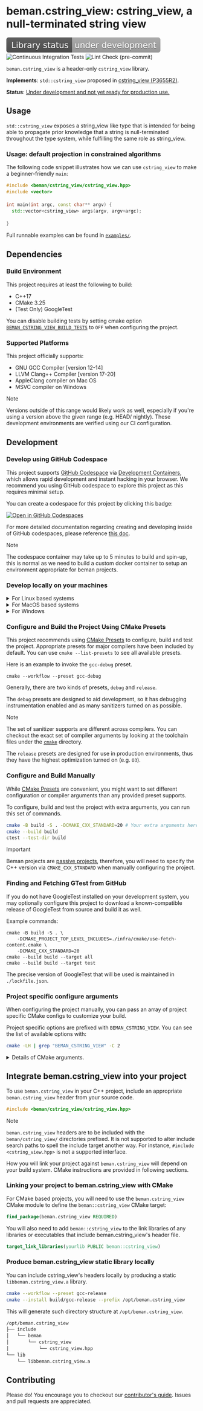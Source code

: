 # beman.cstring_view: cstring_view, a null-terminated string view

<!--
SPDX-License-Identifier: Apache-2.0 WITH LLVM-exception
-->

<!-- markdownlint-disable-next-line line-length -->
![Library Status](https://raw.githubusercontent.com/bemanproject/beman/refs/heads/main/images/badges/beman_badge-beman_library_under_development.svg) ![Continuous Integration Tests](https://github.com/dascandy/cstring_view/actions/workflows/ci_tests.yml/badge.svg) ![Lint Check (pre-commit)](https://github.com/dascandy/cstring_view/actions/workflows/pre-commit.yml/badge.svg)

`beman.cstring_view` is a header-only `cstring_view` library. 

**Implements**: `std::cstring_view` proposed in [cstring\_view (P3655R2)](https://wg21.link/P3655R2).

**Status**: [Under development and not yet ready for production use.](https://github.com/bemanproject/beman/blob/main/docs/beman_library_maturity_model.md#under-development-and-not-yet-ready-for-production-use)

## Usage

`std::cstring_view` exposes a string\_view like type that is intended for being able to propagate prior knowledge that a string is null-terminated throughout the type system, while fulfilling the same role as string\_view.

### Usage: default projection in constrained algorithms

The following code snippet illustrates how we can use `cstring_view` to make a beginner-friendly `main`:

```cpp
#include <beman/cstring_view/cstring_view.hpp>
#include <vector>

int main(int argc, const char** argv) {
  std::vector<cstring_view> args(argv, argv+argc);
  
} 
```

Full runnable examples can be found in [`examples/`](examples/).

## Dependencies

### Build Environment

This project requires at least the following to build:

* C++17
* CMake 3.25
* (Test Only) GoogleTest

You can disable building tests by setting cmake option
[`BEMAN_CSTRING_VIEW_BUILD_TESTS`](#beman_cstring_view_build_tests) to `OFF`
when configuring the project.

### Supported Platforms

This project officially supports:

* GNU GCC Compiler \[version 12-14\]
* LLVM Clang++ Compiler \[version 17-20\]
* AppleClang compiler on Mac OS
* MSVC compiler on Windows

> [!NOTE]
>
> Versions outside of this range would likely work as well,
> especially if you're using a version above the given range
> (e.g. HEAD/ nightly).
> These development environments are verified using our CI configuration.

## Development

### Develop using GitHub Codespace

This project supports [GitHub Codespace](https://github.com/features/codespaces)
via [Development Containers](https://containers.dev/),
which allows rapid development and instant hacking in your browser.
We recommend you using GitHub codespace to explore this project as this
requires minimal setup.

You can create a codespace for this project by clicking this badge:

[![Open in GitHub Codespaces](https://github.com/codespaces/badge.svg)](https://codespaces.new/bemanproject/cstring_view)

For more detailed documentation regarding creating and developing inside of
GitHub codespaces, please reference [this doc](https://docs.github.com/en/codespaces/).

> [!NOTE]
>
> The codespace container may take up to 5 minutes to build and spin-up,
> this is normal as we need to build a custom docker container to setup
> an environment appropriate for beman projects.

### Develop locally on your machines

<details>
<summary> For Linux based systems </summary>

Beman libraries require [recent versions of CMake](#build-environment),
we advise you to download CMake directly from [CMake's website](https://cmake.org/download/)
or install it via the [Kitware apt library](https://apt.kitware.com/).

A [supported compiler](#supported-platforms) should be available from your package manager.
Alternatively you could use an install script from official compiler vendors.

Here is an example of how to install the latest stable version of clang
as per [the official LLVM install guide](https://apt.llvm.org/).

```bash
bash -c "$(wget -O - https://apt.llvm.org/llvm.sh)"
```

If the included test suite is being built and run, a GoogleTest library will be
required. Here is an example of installing GoogleTest on a Debian-based Linux
environment:

```bash
apt install libgtest-dev
```

The precise command and package name will vary depending on the Linux OS you are
using. Be sure to consult documentation and the package repository for the system
you are using.

</details>

<details>
<summary> For MacOS based systems </summary>

Beman libraries require [recent versions of CMake](#build-environment).
You can use [`Homebrew`](https://brew.sh/) to install the latest major version of CMake.

```bash
brew install cmake
```

A [supported compiler](#supported-platforms) is also available from brew.

For example, you can install the latest major release of Clang as:

```bash
brew install llvm
```

</details>

<details>
<summary> For Windows </summary>

To build Beman libraries, you will need the MSVC compiler. MSVC can be obtained
by installing Visual Studio; the free Visual Studio 2022 Community Edition can
be downloaded from
[Microsoft](https://visualstudio.microsoft.com/vs/community/).

After Visual Studio has been installed, you can launch "Developer PowerShell for
VS 2022" by typing it into Windows search bar. This shell environment will
provide CMake, Ninja, and MSVC, allowing you to build the library and run the
tests.

Note that you will need to use FetchContent to build GoogleTest. To do so,
please see the instructions in the "Build GoogleTest dependency from github.com"
dropdown in the [Project specific configure
arguments](#project-specific-configure-arguments) section.

</details>

### Configure and Build the Project Using CMake Presets

This project recommends using [CMake Presets](https://cmake.org/cmake/help/latest/manual/cmake-presets.7.html)
to configure, build and test the project.
Appropriate presets for major compilers have been included by default.
You can use `cmake --list-presets` to see all available presets.

Here is an example to invoke the `gcc-debug` preset.

```shell
cmake --workflow --preset gcc-debug
```

Generally, there are two kinds of presets, `debug` and `release`.

The `debug` presets are designed to aid development, so it has debugging
instrumentation enabled and as many sanitizers turned on as possible.

> [!NOTE]
>
> The set of sanitizer supports are different across compilers.
> You can checkout the exact set of compiler arguments by looking at the toolchain
> files under the [`cmake`](cmake/) directory.

The `release` presets are designed for use in production environments,
thus they have the highest optimization turned on (e.g. `O3`).

### Configure and Build Manually

While [CMake Presets](#configure-and-build-the-project-using-cmake-presets) are
convenient, you might want to set different configuration or compiler arguments
than any provided preset supports.

To configure, build and test the project with extra arguments,
you can run this set of commands.

```bash
cmake -B build -S . -DCMAKE_CXX_STANDARD=20 # Your extra arguments here.
cmake --build build
ctest --test-dir build
```

> [!IMPORTANT]
>
> Beman projects are
> [passive projects](https://github.com/bemanproject/beman/blob/main/docs/beman_standard.md#cmake),
> therefore,
> you will need to specify the C++ version via `CMAKE_CXX_STANDARD`
> when manually configuring the project.

### Finding and Fetching GTest from GitHub

If you do not have GoogleTest installed on your development system, you may
optionally configure this project to download a known-compatible release of
GoogleTest from source and build it as well.

Example commands:

```shell
cmake -B build -S . \
    -DCMAKE_PROJECT_TOP_LEVEL_INCLUDES=./infra/cmake/use-fetch-content.cmake \
    -DCMAKE_CXX_STANDARD=20
cmake --build build --target all
cmake --build build --target test
```

The precise version of GoogleTest that will be used is maintained in
`./lockfile.json`.

### Project specific configure arguments

When configuring the project manually,
you can pass an array of project specific CMake configs to customize your build.

Project specific options are prefixed with `BEMAN_CSTRING_VIEW`.
You can see the list of available options with:

```bash
cmake -LH | grep "BEMAN_CSTRING_VIEW" -C 2
```

<details>

<summary> Details of CMake arguments. </summary>

#### `BEMAN_CSTRING_VIEW_BUILD_TESTS`

Enable building tests and test infrastructure. Default: ON.
Values: { ON, OFF }.

You can configure the project to have this option turned off via:

```bash
cmake -B build -S . -DCMAKE_CXX_STANDARD=20 -DBEMAN_CSTRING_VIEW_BUILD_TESTS=OFF
```

> [!TIP]
> Because this project requires Google Tests as part of its development
> dependency,
> disable building tests avoids the project from pulling Google Tests from
> GitHub.

#### `BEMAN_CSTRING_VIEW_BUILD_EXAMPLES`

Enable building examples. Default: ON. Values: { ON, OFF }.

</details>

## Integrate beman.cstring_view into your project

To use `beman.cstring_view` in your C++ project,
include an appropriate `beman.cstring_view` header from your source code.

```c++
#include <beman/cstring_view/cstring_view.hpp>
```

> [!NOTE]
>
> `beman.cstring_view` headers are to be included with the `beman/cstring_view/` directories prefixed.
> It is not supported to alter include search paths to spell the include target another way. For instance,
> `#include <cstring_view.hpp>` is not a supported interface.

How you will link your project against `beman.cstring_view` will depend on your build system.
CMake instructions are provided in following sections.

### Linking your project to beman.cstring_view with CMake

For CMake based projects,
you will need to use the `beman.cstring_view` CMake module
to define the `beman::cstring_view` CMake target:

```cmake
find_package(beman.cstring_view REQUIRED)
```

You will also need to add `beman::cstring_view` to the link libraries of
any libraries or executables that include beman.cstring_view's header file.

```cmake
target_link_libraries(yourlib PUBLIC beman::cstring_view)
```

### Produce beman.cstring_view static library locally

You can include cstring_view's headers locally
by producing a static `libbeman.cstring_view.a` library.

```bash
cmake --workflow --preset gcc-release
cmake --install build/gcc-release --prefix /opt/beman.cstring_view
```

This will generate such directory structure at `/opt/beman.cstring_view`.

```txt
/opt/beman.cstring_view
├── include
│   └── beman
│       └── cstring_view
│           └── cstring_view.hpp
└── lib
    └── libbeman.cstring_view.a
```

## Contributing

Please do!
You encourage you to checkout our [contributor's guide](docs/README.md).
Issues and pull requests are appreciated.
